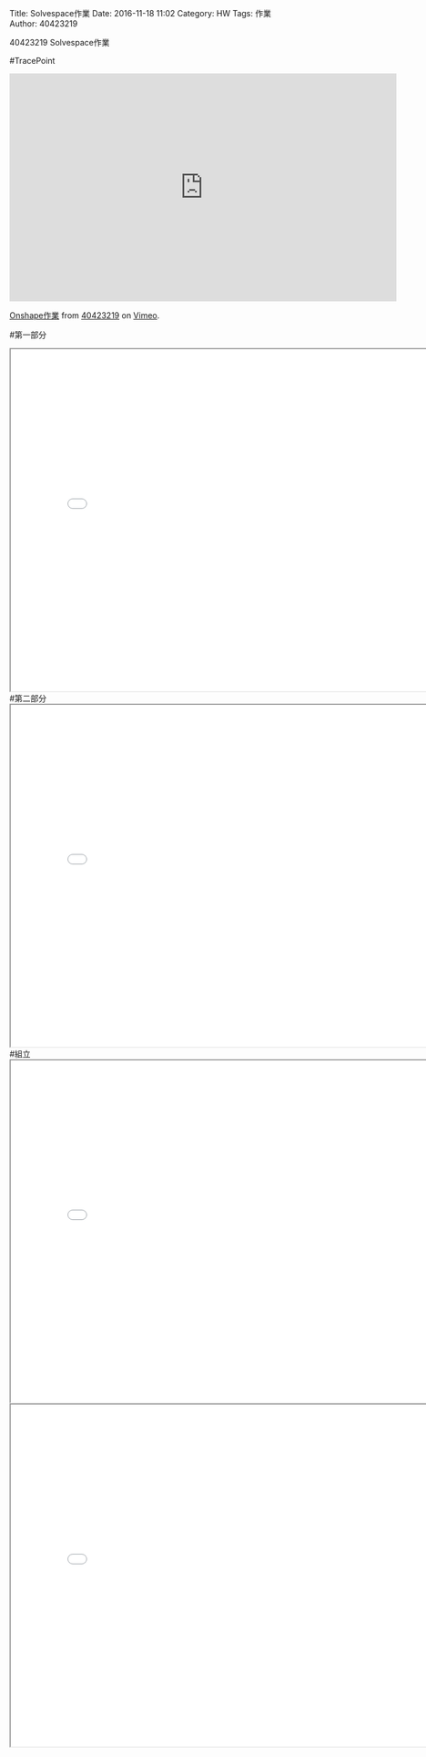 Title: Solvespace作業
Date: 2016-11-18 11:02
Category: HW
Tags: 作業
Author: 40423219

40423219 Solvespace作業


<!-- PELICAN_END_SUMMARY -->
#TracePoint
<iframe src="https://player.vimeo.com/video/192072696" width="680" height="400" frameborder="0" webkitallowfullscreen mozallowfullscreen allowfullscreen></iframe>
<p><a href="https://vimeo.com/192072696">Onshape作業</a> from <a href="https://vimeo.com/user47671379">40423219</a> on <a href="https://vimeo.com">Vimeo</a>.</p>

#第一部分
<iframe src="./../data/threejs/40423219p1.html" width="800" height="600"></iframe>
#第二部分
<iframe src="./../data/threejs/40423219p2.html" width="800" height="600"></iframe>
#組立
<iframe src="./../data/threejs/40423219p4.html" width="800" height="600"></iframe>
<iframe src="./../data/threejs/40423219p5.html" width="800" height="600"></iframe>